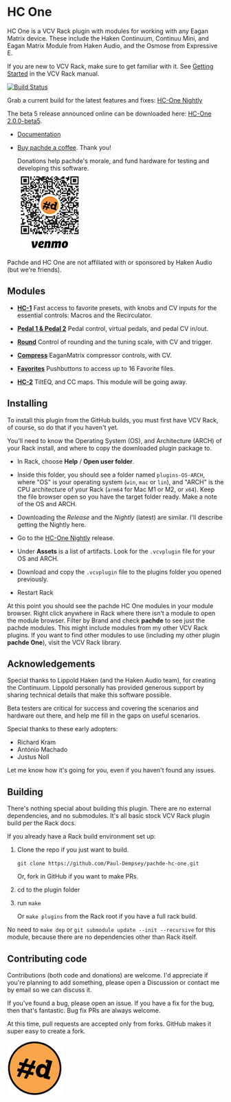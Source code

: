 # HC One

HC One is a VCV Rack plugin with modules for working with any Eagan Matrix device.
These include the Haken Continuum, Continuu Mini, and Eagan Matrix Module from Haken Audio, and the Osmose from Expressive E.

If you are new to VCV Rack, make sure to get familiar with it.
See [Getting Started](https://vcvrack.com/manual/GettingStarted) in the VCV Rack manual.

[![Build Status](https://github.com/Paul-Dempsey/pachde-hc-one/actions/workflows/build-plugin.yml/badge.svg)](https://github.com/Paul-Dempsey/pachde-hc-one/actions/workflows/build-plugin.yml)

Grab a current build for the latest features and fixes: [HC-One Nightly](https://github.com/Paul-Dempsey/pachde-hc-one/releases/tag/Nightly)

The beta 5 release announced online can be downloaded here: [HC-One 2.0.0-beta5](https://github.com/Paul-Dempsey/pachde-hc-one/releases/tag/v2.0.0-beta5).

- [Documentation](doc/index.md#pachde-d-hc-one)

- [Buy pachde a coffee](https://venmo.com/u/pcdempsey). Thank you!

  Donations help pachde's morale, and fund hardware for testing and developing this software.\
  ![Buy pachde a coffee with VenMo](./doc/image/VenMo.png)

Pachde and HC One are not affiliated with or sponsored by Haken Audio (but we're friends).

## Modules

- **[HC-1](./doc/HC-1.md)** Fast access to favorite presets, with knobs and CV inputs for the essential controls: Macros and the Recirculator.

- **[Pedal 1 & Pedal 2](./doc/Pedals.md)** Pedal control, virtual pedals, and pedal CV in/out.

- **[Round](./doc/Round.md)** Control of rounding and the tuning scale, with CV and trigger.

- **[Compress](./doc/Compress.md)** EaganMatrix compressor controls, with CV.

- **[Favorites](./doc/Favorites.md)** Pushbuttons to access up to 16 Favorite files.

- **[HC-2](./doc/HC-2.md)** TiltEQ, and CC maps. This module will be going away.

## Installing

To install this plugin from the GitHub builds, you must first have VCV Rack, of course, so do that if you haven't yet.

You'll need to know the Operating System (OS), and Architecture (ARCH) of your Rack install, and where to copy the downloaded plugin package to.

- In Rack, choose **Help** / **Open user folder**.

- Inside this folder, you should see a folder named `plugins-OS-ARCH`, where "OS" is your operating system (`win`, `mac` or `lin`), and "ARCH" is the CPU architecture of your Rack (`arm64` for Mac M1 or M2, or `x64`). Keep the file browser open so you have the target folder ready. Make a note of the OS and ARCH.

- Downloading the *Release* and the *Nightly* (latest) are similar. I'll describe getting the Nightly here.

- Go to the [HC-One Nightly](https://github.com/Paul-Dempsey/pachde-hc-one/releases/tag/Nightly) release.

- Under **Assets** is a list of artifacts. Look for the `.vcvplugin` file for your OS and ARCH.

- Download and copy the `.vcvplugin` file to the plugins folder you opened previously.

- Restart Rack

At this point you should see the pachde HC One modules in your module browser.
Right click anywhere in Rack where there isn't a module to open the module browser.
Filter by Brand and check **pachde** to see just the pachde modules. This might include modules from my other VCV Rack plugins.
If you want to find other modules to use (including my other plugin **pachde One**), visit the VCV Rack library.

## Acknowledgements

Special thanks to Lippold Haken (and the Haken Audio team), for creating the Continuum.
Lippold personally has provided generous support by sharing technical details that make this software possible.

Beta testers are critical for success and covering the scenarios and hardware out there, and help me fill in the gaps on useful scenarios.

Special thanks to these early adopters:

- Richard Kram
- António Machado
- Justus Noll

Let me know how it's going for you, even if you haven't found any issues.

## Building

There's nothing special about building this plugin.
There are no external dependencies, and no submodules.
It's all basic stock VCV Rack plugin build per the Rack docs.

If you already have a Rack build environment set up:

1. Clone the repo if you just want to build.

   `git clone https://github.com/Paul-Dempsey/pachde-hc-one.git`

    Or, fork in GitHub if you want to make PRs.

1. cd to the plugin folder

1. run `make`

   Or `make plugins` from the Rack root if you have a full rack build.

No need to `make dep` or `git submodule update --init --recursive` for this module, because there are no dependencies other than Rack itself.

## Contributing code

Contributions (both code and donations) are welcome.
I'd appreciate if you're planning to add something, please open a Discussion  or contact me by email so we can discuss it.

If you've found a bug, please open an issue.
If you have a fix for the bug, then that's fantastic. Bug fix PRs are always welcome.

At this time, pull requests are accepted only from forks. GitHub makes it super easy to create a fork.

![pachde (#d) logo](doc/Logo.svg)

